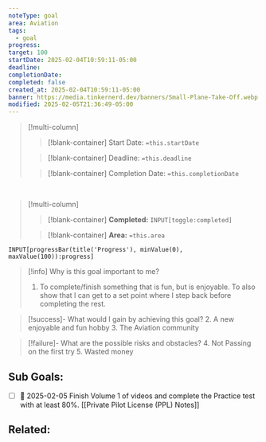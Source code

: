 ```yaml
---
noteType: goal
area: Aviation
tags:
  - goal
progress: 
target: 100
startDate: 2025-02-04T10:59:11-05:00
deadline: 
completionDate: 
completed: false
created_at: 2025-02-04T10:59:11-05:00
banner: https://media.tinkernerd.dev/banners/Small-Plane-Take-Off.webp
modified: 2025-02-05T21:36:49-05:00
---
```


>[!multi-column]
>
>>[!blank-container]
>>Start Date: `=this.startDate`
>
>>[!blank-container]
>>Deadline: `=this.deadline`
>
>>[!blank-container]
>>Completion Date: `=this.completionDate`

<br>

>[!multi-column]
>
>>[!blank-container]
>>**Completed:** `INPUT[toggle:completed]` 
>
>>[!blank-container]
>>**Area:** `=this.area`

```meta-bind
INPUT[progressBar(title('Progress'), minValue(0), maxValue(100)):progress]
```

> [!info] Why is this goal important to me?
> 1.  To complete/finish something that is fun, but is enjoyable. To also show that I can get to a set point where I step back before completing the rest. 

> [!success]- What would I gain by achieving this goal?
> 2. A new enjoyable and fun hobby
> 3. The Aviation community

> [!failure]- What are the possible risks and obstacles?
> 4. Not Passing on the first try
> 5. Wasted money

## Sub Goals:
- [ ] 🛫 2025-02-05 Finish Volume 1 of videos and complete the Practice test with at least 80%. [[Private Pilot License (PPL) Notes]]

## Related:




